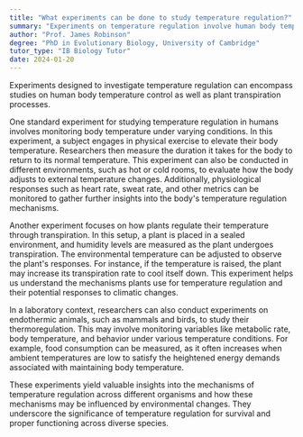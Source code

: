 ```yaml
---
title: "What experiments can be done to study temperature regulation?"
summary: "Experiments on temperature regulation involve human body temperature tests and studies on plant transpiration, examining how both organisms manage and adapt to temperature changes."
author: "Prof. James Robinson"
degree: "PhD in Evolutionary Biology, University of Cambridge"
tutor_type: "IB Biology Tutor"
date: 2024-01-20
---
```


Experiments designed to investigate temperature regulation can encompass studies on human body temperature control as well as plant transpiration processes.

One standard experiment for studying temperature regulation in humans involves monitoring body temperature under varying conditions. In this experiment, a subject engages in physical exercise to elevate their body temperature. Researchers then measure the duration it takes for the body to return to its normal temperature. This experiment can also be conducted in different environments, such as hot or cold rooms, to evaluate how the body adjusts to external temperature changes. Additionally, physiological responses such as heart rate, sweat rate, and other metrics can be monitored to gather further insights into the body's temperature regulation mechanisms.

Another experiment focuses on how plants regulate their temperature through transpiration. In this setup, a plant is placed in a sealed environment, and humidity levels are measured as the plant undergoes transpiration. The environmental temperature can be adjusted to observe the plant's responses. For instance, if the temperature is raised, the plant may increase its transpiration rate to cool itself down. This experiment helps us understand the mechanisms plants use for temperature regulation and their potential responses to climatic changes.

In a laboratory context, researchers can also conduct experiments on endothermic animals, such as mammals and birds, to study their thermoregulation. This may involve monitoring variables like metabolic rate, body temperature, and behavior under various temperature conditions. For example, food consumption can be measured, as it often increases when ambient temperatures are low to satisfy the heightened energy demands associated with maintaining body temperature.

These experiments yield valuable insights into the mechanisms of temperature regulation across different organisms and how these mechanisms may be influenced by environmental changes. They underscore the significance of temperature regulation for survival and proper functioning across diverse species.
    